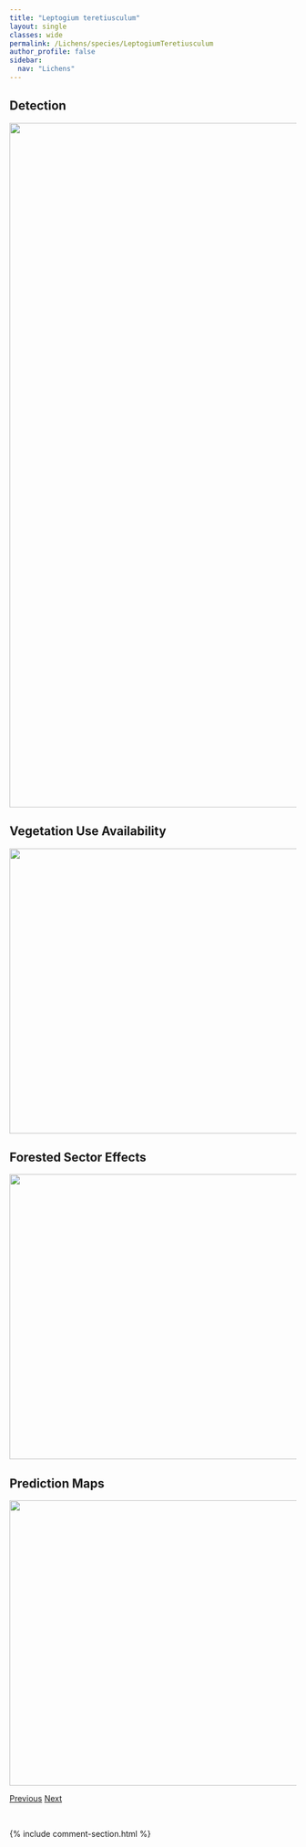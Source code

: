 ```yaml
---
title: "Leptogium teretiusculum"
layout: single
classes: wide
permalink: /Lichens/species/LeptogiumTeretiusculum
author_profile: false
sidebar:
  nav: "Lichens"
---
```


<h2>Detection</h2>

<a href="https://drive.google.com/uc?export=view&id=1EAcTc2sVrpwb-DxhIjLTxdZ0dNQR-_Yf">
<img src="https://drive.google.com/uc?export=view&id=1EAcTc2sVrpwb-DxhIjLTxdZ0dNQR-_Yf" height = "1200" width = "800">
</a>


<h2>Vegetation Use Availability</h2>

<a href="https://drive.google.com/uc?export=view&id=1DxOegqUJmdzby40mRE2kOkbc4ZQ3TwCA">
<img src="https://drive.google.com/uc?export=view&id=1DxOegqUJmdzby40mRE2kOkbc4ZQ3TwCA" height = "500" width = "1000">
</a>


<h2>Forested Sector Effects</h2>

<a href="https://drive.google.com/uc?export=view&id=1s-VdbHRDdh8p7LtjW9yi1DNEGtaTme6B">
<img src="https://drive.google.com/uc?export=view&id=1s-VdbHRDdh8p7LtjW9yi1DNEGtaTme6B" height = "500" width = "1000">
</a>


<h2>Prediction Maps</h2>

<a href="https://drive.google.com/uc?export=view&id=1U3Sf1Yc3ib_k3Fntw4PxtSOusvhFUZGR">
<img src="https://drive.google.com/uc?export=view&id=1U3Sf1Yc3ib_k3Fntw4PxtSOusvhFUZGR" height = "500" width = "1000">
</a>


<a href="/DevelopmentWebsite/Lichens/species/LeptogiumTenuissimum" class="pagination--pager" title="Leptogium tenuissimum">Previous</a> <a href="/DevelopmentWebsite/Lichens/species/LethariaColumbiana" class="pagination--pager" title="Letharia columbiana">Next</a>

<p>&nbsp;</p>

{% include comment-section.html %}
